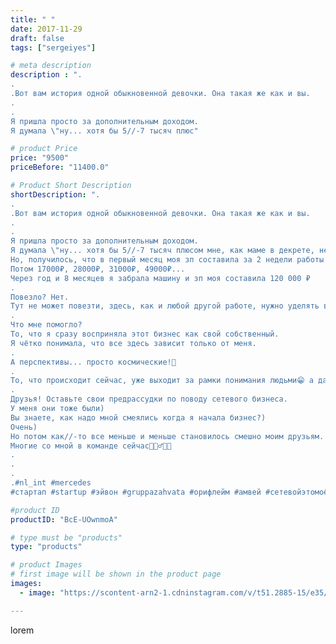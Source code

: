 ```yaml
---
title: " "
date: 2017-11-29
draft: false
tags: ["sergeiyes"]

# meta description
description : ".
.
.Вот вам история одной обыкновенной девочки. Она такая же как и вы.
.
.
Я пришла просто за дополнительным доходом.
Я думала \"ну... хотя бы 5//-7 тысяч плюс"

# product Price
price: "9500"
priceBefore: "11400.0"

# Product Short Description
shortDescription: ".
.
.Вот вам история одной обыкновенной девочки. Она такая же как и вы.
.
.
Я пришла просто за дополнительным доходом.
Я думала \"ну... хотя бы 5//-7 тысяч плюсом мне, как маме в декрете, не помешают\"
Но, получилось, что в первый месяц моя зп составила за 2 недели работы 9500₽
Потом 17000₽, 28000₽, 31000₽, 49000₽...
Через год и 8 месяцев я забрала машину и зп моя составила 120 000 ₽
.
Повезло? Нет.
Тут не может повезти, здесь, как и любой другой работе, нужно уделять время и становиться профессионалом.
.
Что мне помогло?
То, что я сразу восприняла этот бизнес как свой собственный.
Я чётко понимала, что все здесь зависит только от меня.
.
А перспективы... просто космические!🚀
.
То, что происходит сейчас, уже выходит за рамки понимания людьми😁 а дальше больше!
.
Друзья! Оставьте свои предрассудки по поводу сетевого бизнеса.
У меня они тоже были)
Вы знаете, как надо мной смеялись когда я начала бизнес?)
Очень)
Но потом как//-то все меньше и меньше становилось смешно моим друзьям.
Многие со мной в команде сейчас🙋🏾‍♂️🙋🏼
.
.
.
.#nl_int #mercedes 
#стартап #startup #эйвон #gruppazahvata #орифлейм #амвей #сетевойэтомоё #сетевой #миллионер #бизнесбезвложений #млм #легкиеденьги #сетевойэтомодно #автобонус #сетевоймаркетинг #стильжизни #типичныесетевики #пятигорск #кмв #ессентуки #бизнес #churslabs #sergeystar"

#product ID
productID: "BcE-UOwnmoA"

# type must be "products"
type: "products"

# product Images
# first image will be shown in the product page
images:
  - image: "https://scontent-arn2-1.cdninstagram.com/v/t51.2885-15/e35/24845440_1946610945659639_6899691096452890624_n.jpg?se=7&tp=1&_nc_ht=scontent-arn2-1.cdninstagram.com&_nc_cat=111&_nc_ohc=BCFvh7A3jEIAX-293ev&ccb=7-4&oh=85576674c723707c5965998208afc843&oe=60857D2A&_nc_sid=86f79a&ig_cache_key=MTY1ODcyNDYzMTkwMDQ4MjA0OA%3D%3D.2-ccb7-4"

---
```

lorem
